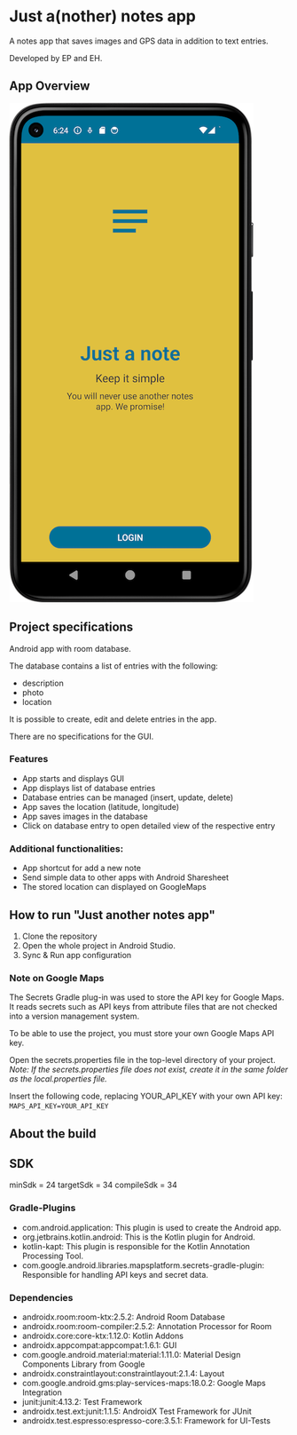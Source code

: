 # Just a(nother) notes app

A notes app that saves images and GPS data in addition to text entries.

Developed by EP and EH.

## App Overview

![image info](./screenshots/app-start-screen.png)

## Project specifications

Android app with room database.

The database contains a list of entries with the following:

- description
- photo
- location

It is possible to create, edit and delete entries in the app.

There are no specifications for the GUI.

### Features

- App starts and displays GUI
- App displays list of database entries
- Database entries can be managed (insert, update, delete)
- App saves the location (latitude, longitude)
- App saves images in the database
- Click on database entry to open detailed view of the respective entry

### Additional functionalities:

- App shortcut for add a new note
- Send simple data to other apps with Android Sharesheet
- The stored location can displayed on GoogleMaps

## How to run "Just another notes app"

1. Clone the repository
2. Open the whole project in Android Studio.
3. Sync & Run app configuration

### Note on Google Maps

The Secrets Gradle plug-in was used to store the API key for Google Maps. It reads secrets such as
API keys from attribute files that are not checked into a version management system.

To be able to use the project, you must store your own Google Maps API key.

Open the secrets.properties file in the top-level directory of your project.
_Note: If the secrets.properties file does not exist, create it in the same folder as the
local.properties file._

Insert the following code, replacing YOUR_API_KEY with your own API key: `MAPS_API_KEY=YOUR_API_KEY`

## About the build

## SDK

minSdk = 24
targetSdk = 34
compileSdk = 34

### Gradle-Plugins

* com.android.application: This plugin is used to create the Android app.
* org.jetbrains.kotlin.android: This is the Kotlin plugin for Android.
* kotlin-kapt: This plugin is responsible for the Kotlin Annotation Processing Tool.
* com.google.android.libraries.mapsplatform.secrets-gradle-plugin: Responsible for handling API keys
  and secret data.

### Dependencies

* androidx.room:room-ktx:2.5.2: Android Room Database
* androidx.room:room-compiler:2.5.2: Annotation Processor for Room
* androidx.core:core-ktx:1.12.0: Kotlin Addons
* androidx.appcompat:appcompat:1.6.1: GUI
* com.google.android.material:material:1.11.0: Material Design Components Library from Google
* androidx.constraintlayout:constraintlayout:2.1.4: Layout
* com.google.android.gms:play-services-maps:18.0.2: Google Maps Integration
* junit:junit:4.13.2: Test Framework
* androidx.test.ext:junit:1.1.5: AndroidX Test Framework for JUnit
* androidx.test.espresso:espresso-core:3.5.1: Framework for UI-Tests